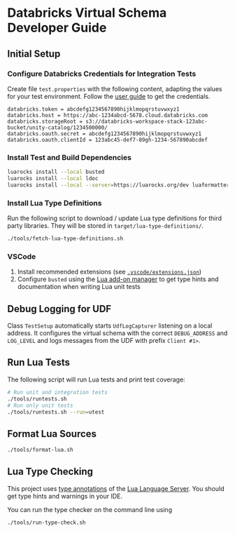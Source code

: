 # Databricks Virtual Schema Developer Guide

## Initial Setup

### Configure Databricks Credentials for Integration Tests

Create file `test.properties` with the following content, adapting the values for your test environment. Follow the [user guide](../user_guide/user_guide.md#authentication) to get the credentials.

```properties
databricks.token = abcdefg1234567890hijklmopqrstuvwxyz1
databricks.host = https://abc-1234abcd-5678.cloud.databricks.com
databricks.storageRoot = s3://databricks-workspace-stack-123abc-bucket/unity-catalog/1234500000/
databricks.oauth.secret = abcdefg1234567890hijklmopqrstuvwxyz1
databricks.oauth.clientId = 123abc45-def7-89gh-1234-567890abcdef
```

### Install Test and Build Dependencies

```sh
luarocks install --local busted
luarocks install --local ldoc
luarocks install --local --server=https://luarocks.org/dev luaformatter
```

### Install Lua Type Definitions

Run the following script to download / update Lua type definitions for third party libraries. They will be stored in `target/lua-type-definitions/`.

```sh
./tools/fetch-lua-type-definitions.sh
```

### VSCode

1. Install recommended extensions (see [`.vscode/extensions.json`](../../.vscode/extensions.json))
2. Configure `busted` using the [Lua add-on manager](https://luals.github.io/wiki/addons/#addon-manager) to get type hints and documentation when writing Lua unit tests

## Debug Logging for UDF

Class `TestSetup` automatically starts `UdfLogCapturer` listening on a local address. It configures the virtual schema with the correct `DEBUG_ADDRESS` and `LOG_LEVEL` and logs messages from the UDF with prefix `Client #1>`.

## Run Lua Tests

The following script will run Lua tests and print test coverage:

```sh
# Run unit and integration tests
./tools/runtests.sh
# Run only unit tests
./tools/runtests.sh --run=utest
```

## Format Lua Sources

```sh
./tools/format-lua.sh
```

## Lua Type Checking

This project uses [type annotations](https://luals.github.io/wiki/annotations/) of the [Lua Language Server](https://luals.github.io/). You should get type hints and warnings in your IDE.

You can run the type checker on the command line using

```sh
./tools/run-type-check.sh
```
